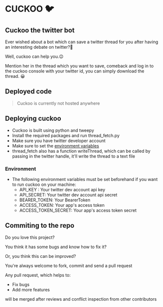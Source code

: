 ﻿# CUCKOO 🐦

## Cuckoo the twitter bot

Ever wished about a bot which can save a twitter thread for you after having an interesting debate on twitter?🤔

Well, cuckoo can help you.😉

Mention her in the thread which you want to save, comeback and log in to the cuckoo console with your twitter id, you can simply download the thread. 😀

## Deployed code

> Cuckoo is currently not hosted anywhere

## Deploying cuckoo

- Cuckoo is built using python and tweepy
- Install the required packages and run thread_fetch.py
- Make sure you have twitter developer account
- Make sure to set the [environment variables](/#Environment)
- thread_fetch also has a function writeThread, which can be called by passing in the twitter handle, it'll write the thread to a text file

### Environment

- The following environment variables must be set beforehand if you want to run cuckoo on your machine:
  - API_KEY : Your twitter dev account api key
  - API_SECRET: Your twitter dev account api secret
  - BEARER_TOKEN: Your BearerToken
  - ACCESS_TOKEN: Your app's access token
  - ACCESS_TOKEN_SECRET: Your app's access token secret

## Commiting to the repo

Do you love this project?

You think it has some bugs and know how to fix it?

Or, you think this can be improved?

You're always welcome to fork, commit and send a pull request

Any pull request, which helps to:

- Fix bugs
- Add more features

will be merged after reviews and conflict inspection from other contributors
